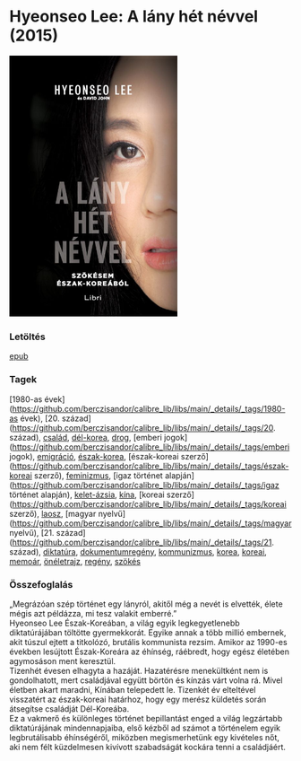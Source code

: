 # <a name="id_988">Hyeonseo Lee: A lány hét névvel (2015)</a>
<img src="https://github.com/BercziSandor/calibre_lib/raw/main/libs/main/Hyeonseo%20Lee/A%20lany%20het%20nevvel%20%28988%29/cover.jpg" alt="cover" width="300"/>

### Letöltés
[epub](https://github.com/BercziSandor/calibre_lib/raw/main/libs/main/Hyeonseo%20Lee/A%20lany%20het%20nevvel%20%28988%29/A%20lany%20het%20nevvel%20-%20Hyeonseo%20Lee.epub)

### Tagek
[1980-as évek](https://github.com/berczisandor/calibre_lib/libs/main/_details/_tags/1980-as évek), [20. század](https://github.com/berczisandor/calibre_lib/libs/main/_details/_tags/20. század), [család](https://github.com/berczisandor/calibre_lib/libs/main/_details/_tags/család), [dél-korea](https://github.com/berczisandor/calibre_lib/libs/main/_details/_tags/dél-korea), [drog](https://github.com/berczisandor/calibre_lib/libs/main/_details/_tags/drog), [emberi jogok](https://github.com/berczisandor/calibre_lib/libs/main/_details/_tags/emberi jogok), [emigráció](https://github.com/berczisandor/calibre_lib/libs/main/_details/_tags/emigráció), [észak-korea](https://github.com/berczisandor/calibre_lib/libs/main/_details/_tags/észak-korea), [észak-koreai szerző](https://github.com/berczisandor/calibre_lib/libs/main/_details/_tags/észak-koreai szerző), [feminizmus](https://github.com/berczisandor/calibre_lib/libs/main/_details/_tags/feminizmus), [igaz történet alapján](https://github.com/berczisandor/calibre_lib/libs/main/_details/_tags/igaz történet alapján), [kelet-ázsia](https://github.com/berczisandor/calibre_lib/libs/main/_details/_tags/kelet-ázsia), [kína](https://github.com/berczisandor/calibre_lib/libs/main/_details/_tags/kína), [koreai szerző](https://github.com/berczisandor/calibre_lib/libs/main/_details/_tags/koreai szerző), [laosz](https://github.com/berczisandor/calibre_lib/libs/main/_details/_tags/laosz), [magyar nyelvű](https://github.com/berczisandor/calibre_lib/libs/main/_details/_tags/magyar nyelvű), [21. század](https://github.com/berczisandor/calibre_lib/libs/main/_details/_tags/21. század), [diktatúra](https://github.com/berczisandor/calibre_lib/libs/main/_details/_tags/diktatúra), [dokumentumregény](https://github.com/berczisandor/calibre_lib/libs/main/_details/_tags/dokumentumregény), [kommunizmus](https://github.com/berczisandor/calibre_lib/libs/main/_details/_tags/kommunizmus), [korea](https://github.com/berczisandor/calibre_lib/libs/main/_details/_tags/korea), [koreai](https://github.com/berczisandor/calibre_lib/libs/main/_details/_tags/koreai), [memoár](https://github.com/berczisandor/calibre_lib/libs/main/_details/_tags/memoár), [önéletrajz](https://github.com/berczisandor/calibre_lib/libs/main/_details/_tags/önéletrajz), [regény](https://github.com/berczisandor/calibre_lib/libs/main/_details/_tags/regény), [szökés](https://github.com/berczisandor/calibre_lib/libs/main/_details/_tags/szökés)

### Összefoglalás
<div>
<p>„Megrázóan ​szép történet egy lányról, akitől még a nevét is elvették, élete mégis azt példázza, mi tesz valakit emberré.”<br>Hyeonseo Lee Észak-Koreában, a világ egyik legkegyetlenebb diktatúrájában töltötte gyermekkorát. Egyike annak a több millió embernek, akit túszul ejtett a titkolózó, brutális kommunista rezsim. Amikor az 1990-es években lesújtott Észak-Koreára az éhínség, ráébredt, hogy egész életében agymosáson ment keresztül. <br>Tizenhét évesen elhagyta a hazáját. Hazatérésre menekültként nem is gondolhatott, mert családjával együtt börtön és kínzás várt volna rá. Mivel életben akart maradni, Kínában telepedett le. Tizenkét év elteltével visszatért az észak-koreai határhoz, hogy egy merész küldetés során átsegítse családját Dél-Koreába. <br>Ez a vakmerő és különleges történet bepillantást enged a világ legzártabb diktatúrájának mindennapjaiba, első kézből ad számot a történelem egyik legbrutálisabb éhínségéről, miközben megismerhetünk egy kivételes nőt, aki nem félt küzdelmesen kivívott szabadságát kockára tenni a családjáért.</p></div>


